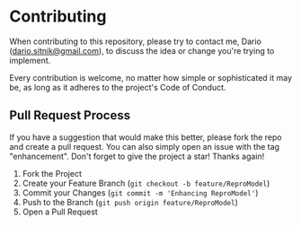 # Contributing

When contributing to this repository, please try to contact me, Dario (dario.sitnik@gmail.com), to discuss the idea or change you're trying to implement. <br>

Every contribution is welcome, no matter how simple or sophisticated it may be, as long as it adheres to the project's Code of Conduct. 


## Pull Request Process

If you have a suggestion that would make this better, please fork the repo and create a pull request. You can also simply open an issue with the tag "enhancement".
Don't forget to give the project a star! Thanks again!

1. Fork the Project
2. Create your Feature Branch (`git checkout -b feature/ReproModel`)
3. Commit your Changes (`git commit -m 'Enhancing ReproModel'`)
4. Push to the Branch (`git push origin feature/ReproModel`)
5. Open a Pull Request
